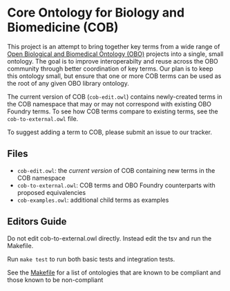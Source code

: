 # Core Ontology for Biology and Biomedicine (COB)

This project is an attempt to bring together key terms from a wide range of [Open Biological and Biomedical Ontology (OBO)](http://obofoundry.org) projects into a single, small ontology. The goal is to improve interoperabilty and reuse across the OBO community through better coordination of key terms. Our plan is to keep this ontology small, but ensure that one or more COB terms can be used as the root of any given OBO library ontology.

The current version of COB (`cob-edit.owl`) contains newly-created terms in the COB namespace that may or may not correspond with existing OBO Foundry terms. To see how COB terms compare to existing terms, see the `cob-to-external.owl` file.

To suggest adding a term to COB, please submit an issue to our tracker.

## Files

- `cob-edit.owl`: the *current version* of COB containing new terms in the COB namespace
- `cob-to-external.owl`: COB terms and OBO Foundry counterparts with proposed equivalencies
- `cob-examples.owl`: additional child terms as examples

## Editors Guide

Do not edit cob-to-external.owl directly. Instead edit the tsv and run the Makefile.

Run `make test` to run both basic tests and integration tests.

See the [Makefile](Makefile) for a list of ontologies that are known to be compliant and those known to be non-compliant
